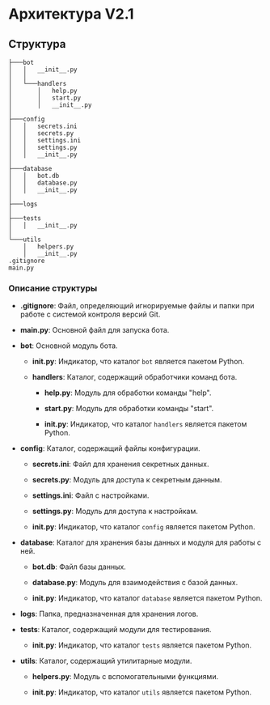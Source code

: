 # Архитектура V2.1

## Структура

```
├───bot
│   │   __init__.py
│   │
│   └───handlers
│       │   help.py
│       │   start.py
│       │   __init__.py
│
├───config
│   │   secrets.ini
│   │   secrets.py
│   │   settings.ini
│   │   settings.py
│   │   __init__.py
│
├───database
│   │   bot.db
│   │   database.py
│   │   __init__.py
│
├───logs
│
├───tests
│   │   __init__.py
│
└───utils
    │   helpers.py
    │   __init__.py
.gitignore
main.py
```

### Описание структуры

- **.gitignore**: Файл, определяющий игнорируемые файлы и папки при работе с системой контроля версий Git.

- **main.py**: Основной файл для запуска бота.

- **bot**: Основной модуль бота.

    - **__init__.py**: Индикатор, что каталог `bot` является пакетом Python.
    
    - **handlers**: Каталог, содержащий обработчики команд бота.

        - **help.py**: Модуль для обработки команды "help".
        
        - **start.py**: Модуль для обработки команды "start".
        
        - **__init__.py**: Индикатор, что каталог `handlers` является пакетом Python.

- **config**: Каталог, содержащий файлы конфигурации.

    - **secrets.ini**: Файл для хранения секретных данных.
    
    - **secrets.py**: Модуль для доступа к секретным данным.
    
    - **settings.ini**: Файл с настройками.
    
    - **settings.py**: Модуль для доступа к настройкам.
    
    - **__init__.py**: Индикатор, что каталог `config` является пакетом Python.

- **database**: Каталог для хранения базы данных и модуля для работы с ней.

    - **bot.db**: Файл базы данных.
    
    - **database.py**: Модуль для взаимодействия с базой данных.
    
    - **__init__.py**: Индикатор, что каталог `database` является пакетом Python.

- **logs**: Папка, предназначенная для хранения логов.

- **tests**: Каталог, содержащий модули для тестирования.

    - **__init__.py**: Индикатор, что каталог `tests` является пакетом Python.

- **utils**: Каталог, содержащий утилитарные модули.

    - **helpers.py**: Модуль с вспомогательными функциями.
    
    - **__init__.py**: Индикатор, что каталог `utils` является пакетом Python.
